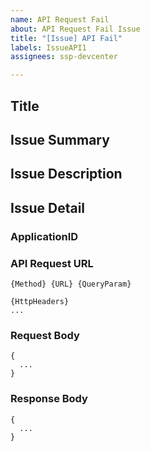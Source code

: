 ```yaml
---
name: API Request Fail
about: API Request Fail Issue
title: "[Issue] API Fail"
labels: IssueAPI1
assignees: ssp-devcenter

---
```


## Title
> 


## Issue Summary
>

## Issue Description
>

## Issue Detail
>

### ApplicationID
>

### API Request URL
~~~
{Method} {URL} {QueryParam}

{HttpHeaders}
...
~~~

### Request Body
~~~
{
  ...
}
~~~

### Response Body
~~~
{
  ...
}
~~~
